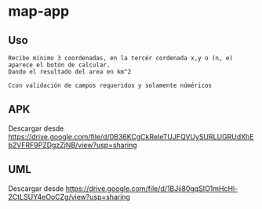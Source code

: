 # map-app

## Uso
    Recibe mínimo 3 coordenadas, en la tercér cordenada x,y o (n, e) aparece el botón de calcular.
    Dando el resultado del area en km^2

    Ccon validación de campos requeridos y solamente núméricos

## APK

Descargar desde
    https://drive.google.com/file/d/0B36KCgCkReIeTUJFQVUySURLUGRUdXhEb2VFRF9PZDgzZjNB/view?usp=sharing


## UML

Descargar desde
    https://drive.google.com/file/d/1BJii80gqSIO1mHcHl-2CtLSUY4eOoCZg/view?usp=sharing
